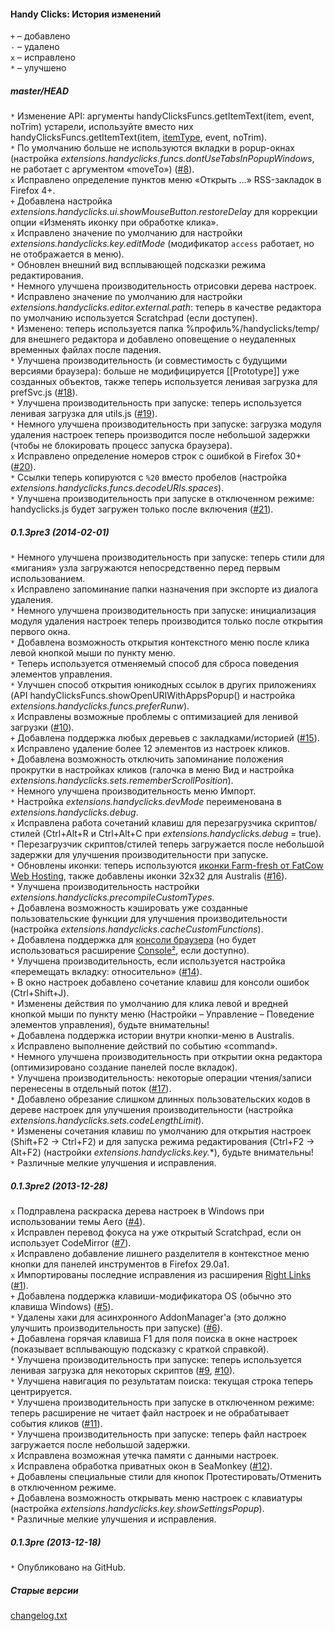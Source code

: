 ﻿#### Handy Clicks: История изменений

`+` – добавлено<br>
`-` – удалено<br>
`x` – исправлено<br>
`*` – улучшено<br>

##### master/HEAD
`*` Изменение API: аргументы handyClicksFuncs.getItemText(item, event, noTrim) устарели, используйте вместо них handyClicksFuncs.getItemText(item, <ins>itemType</ins>, event, noTrim).<br>
`*` По умолчанию больше не используются вкладки в popup-окнах (настройка <em>extensions.handyclicks.funcs.dontUseTabsInPopupWindows</em>, не работает с аргументом «moveTo») (<a href="https://github.com/Infocatcher/Handy_Clicks/issues/8">#8</a>).<br>
`x` Исправлено определение пунктов меню «Открыть …» RSS-закладок в Firefox 4+.<br>
`+` Добавлена настройка <em>extensions.handyclicks.ui.showMouseButton.restoreDelay</em> для коррекции опции «Изменять иконку при обработке клика».<br>
`x` Исправлено значение по умолчанию для настройки <em>extensions.handyclicks.key.editMode</em> (модификатор `access` работает, но не отображается в меню).<br>
`*` Обновлен внешний вид всплывающей подсказки режима редактирования.<br>
`*` Немного улучшена производительность отрисовки дерева настроек.<br>
`*` Исправлено значение по умолчанию для настройки <em>extensions.handyclicks.editor.external.path</em>: теперь в качестве редактора по умолчанию используется Scratchpad (если доступен).<br>
`*` Изменено: теперь используется папка %профиль%/handyclicks/temp/ для внешнего редактора и добавлено оповещение о неудаленных временных файлах после падения.<br>
`*` Улучшена производительность (и совместимость с будущими версиями браузера): больше не модифицируется [[Prototype]] уже созданных объектов, также теперь используется ленивая загрузка для prefSvc.js (<a href="https://github.com/Infocatcher/Handy_Clicks/issues/18">#18</a>).<br>
`*` Улучшена производительность при запуске: теперь используется ленивая загрузка для utils.js (<a href="https://github.com/Infocatcher/Handy_Clicks/issues/19">#19</a>).<br>
`*` Немного улучшена производительность при запуске: загрузка модуля удаления настроек теперь производится после небольшой задержки (чтобы не блокировать процесс запуска браузера).<br>
`x` Исправлено определение номеров строк с ошибкой в Firefox 30+ (<a href="https://github.com/Infocatcher/Handy_Clicks/issues/20">#20</a>).<br>
`*` Ссылки теперь копируются с `%20` вместо пробелов (настройка <em>extensions.handyclicks.funcs.decodeURIs.spaces</em>).<br>
`*` Улучшена производительность при запуске в отключенном режиме: handyclicks.js будет загружен только после включения (<a href="https://github.com/Infocatcher/Handy_Clicks/issues/21">#21</a>).<br>

##### 0.1.3pre3 (2014-02-01)
`*` Немного улучшена производительность при запуске: теперь стили для «мигания» узла загружаются непосредственно перед первым использованием.<br>
`x` Исправлено запоминание папки назначения при экспорте из диалога удаления.<br>
`*` Немного улучшена производительность при запуске: инициализация модуля удаления настроек теперь производится только после открытия первого окна.<br>
`*` Добавлена возможность открытия контекстного меню после клика левой кнопкой мыши по пункту меню.<br>
`*` Теперь используется отменяемый способ для сброса поведения элементов управления.<br>
`*` Улучшен способ открытия юникодных ссылок в других приложениях (API handyClicksFuncs.showOpenURIWithAppsPopup() и настройка <em>extensions.handyclicks.funcs.preferRunw</em>).<br>
`x` Исправлены возможные проблемы с оптимизацией для ленивой загрузки (<a href="https://github.com/Infocatcher/Handy_Clicks/issues/10">#10</a>).<br>
`+` Добавлена поддержка любых деревьев с закладками/историей (<a href="https://github.com/Infocatcher/Handy_Clicks/issues/15">#15</a>).<br>
`x` Исправлено удаление более 12 элементов из настроек кликов.<br>
`+` Добавлена возможность отключить запоминание положения прокрутки в настройках кликов (галочка в меню Вид и настройка <em>extensions.handyclicks.sets.rememberScrollPosition</em>).<br>
`*` Немного улучшена производительность меню Импорт.<br>
`*` Настройка <em>extensions.handyclicks.devMode</em> переименована в <em>extensions.handyclicks.debug</em>.<br>
`x` Исправлена работа сочетаний клавиш для перезагрузчика скриптов/стилей (Ctrl+Alt+R и Ctrl+Alt+C при <em>extensions.handyclicks.debug</em> = true).<br>
`*` Перезагрузчик скриптов/стилей теперь загружается после небольшой задержки для улучшения производительности при запуске.<br>
`*` Обновлены иконки: теперь используются <a href="http://fatcow.com/free-icons/">иконки Farm-fresh от FatCow Web Hosting</a>, также добавлены иконки 32x32 для Australis (<a href="https://github.com/Infocatcher/Handy_Clicks/issues/16">#16</a>).<br>
`*` Улучшена производительность настройки <em>extensions.handyclicks.precompileCustomTypes</em>.<br>
`+` Добавлена возможность кэшировать уже созданные пользовательские функции для улучшения производительности (настройка <em>extensions.handyclicks.cacheCustomFunctions</em>).<br>
`+` Добавлена поддержка для <a href="https://developer.mozilla.org/en-US/docs/Tools/Browser_Console">консоли браузера</a> (но будет использоваться расширение <a href="https://addons.mozilla.org/addon/console²/">Console²</a>, если доступно).<br>
`*` Улучшена производительность, если используется настройка «перемещать вкладку: относительно» (<a href="https://github.com/Infocatcher/Handy_Clicks/issues/14">#14</a>).<br>
`+` В окно настроек добавлено сочетание клавиш для консоли ошибок (Ctrl+Shift+J).<br>
`*` Изменены действия по умолчанию для клика левой и вредней кнопкой мыши по пункту меню (Настройки – Управление – Поведение элементов управления), будьте внимательны!<br>
`+` Добавлена поддержка истории внутри кнопки-меню в Australis.<br>
`x` Исправлено выполнение действий по событию «command».<br>
`*` Немного улучшена производительность при открытии окна редактора (оптимизировано создание панелей после вкладок).<br>
`*` Улучшена производительность: некоторые операции чтения/записи перенесены в отдельный поток (<a href="https://github.com/Infocatcher/Handy_Clicks/issues/17">#17</a>).<br>
`*` Добавлено обрезание слишком длинных пользовательских кодов в дереве настроек для улучшения производительности (настройка <em>extensions.handyclicks.sets.codeLengthLimit</em>).<br>
`*` Изменены сочетания клавиш по умолчанию для открытия настроек (Shift+F2 → Ctrl+F2) и для запуска режима редактирования (Ctrl+F2 → Alt+F2) (настройки <em>extensions.handyclicks.key.</em>*), будьте внимательны!<br>
`*` Различные мелкие улучшения и исправления.<br>

##### 0.1.3pre2 (2013-12-28)
`x` Подправлена раскраска дерева настроек в Windows при использовании темы Aero (<a href="https://github.com/Infocatcher/Handy_Clicks/issues/4">#4</a>).<br>
`x` Исправлен перевод фокуса на уже открытый Scratchpad, если он использует CodeMirror (<a href="https://github.com/Infocatcher/Handy_Clicks/issues/7">#7</a>).<br>
`x` Исправлено добавление лишнего разделителя в контекстное меню кнопки для панелей инструментов в Firefox 29.0a1.<br>
`x` Импортированы последние исправления из расширения <a href="https://addons.mozilla.org/addon/right-links/">Right Links</a> (<a href="https://github.com/Infocatcher/Handy_Clicks/issues/1">#1</a>).<br>
`+` Добавлена поддержка клавиши-модификатора OS (обычно это клавиша Windows) (<a href="https://github.com/Infocatcher/Handy_Clicks/issues/5">#5</a>).<br>
`*` Удалены хаки для асинхронного AddonManager'а (это должно улучшить производительность при запуске) (<a href="https://github.com/Infocatcher/Handy_Clicks/issues/6">#6</a>).<br>
`+` Добавлена горячая клавиша F1 для поля поиска в окне настроек (показывает всплывающую подсказку с краткой справкой).<br>
`*` Улучшена производительность при запуске: теперь используется ленивая загрузка для некоторых скриптов (<a href="https://github.com/Infocatcher/Handy_Clicks/issues/9">#9</a>, <a href="https://github.com/Infocatcher/Handy_Clicks/issues/10">#10</a>).<br>
`*` Улучшена навигация по результатам поиска: текущая строка теперь центрируется.<br>
`*` Улучшена производительность при запуске в отключенном режиме: теперь расширение не читает файл настроек и не обрабатывает события кликов (<a href="https://github.com/Infocatcher/Handy_Clicks/issues/11">#11</a>).<br>
`*` Улучшена производительность при запуске: теперь файл настроек загружается после небольшой задержки.<br>
`x` Исправлена возможная утечка памяти с данными настроек.<br>
`x` Исправлена обработка приватных окон в SeaMonkey (<a href="https://github.com/Infocatcher/Handy_Clicks/issues/12">#12</a>).<br>
`+` Добавлены специальные стили для кнопок Протестировать/Отменить в отключенном режиме.<br>
`+` Добавлена возможность открывать меню настроек с клавиатуры (настройка <em>extensions.handyclicks.key.showSettingsPopup</em>).<br>
`*` Различные мелкие улучшения и исправления.<br>

##### 0.1.3pre (2013-12-18)
`*` Опубликовано на GitHub.<br>

##### Старые версии
<a href="http://infocatcher.ucoz.net/ext/fx/handy_clicks/changelog.txt">changelog.txt</a>